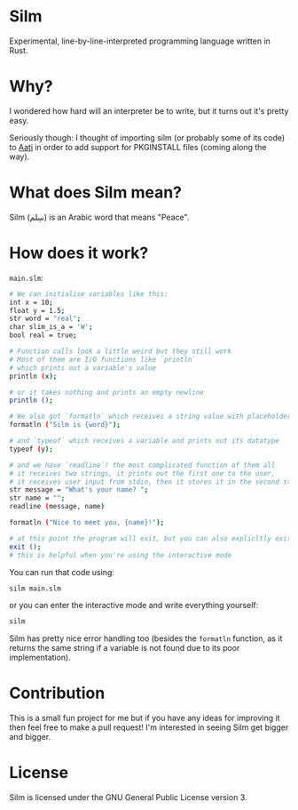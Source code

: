 # Silm

Experimental, line-by-line-interpreted programming language written in Rust.

# Why?

I wondered how hard will an interpreter be to write, but it turns out it's pretty easy.

Seriously though: I thought of importing silm (or probably some of its code) to [Aati](https://github.com/hharas/aati) in order to add support for PKGINSTALL files (coming along the way).

# What does Silm mean?

Silm (سِلم) is an Arabic word that means "Peace".

# How does it work?

`main.slm`:
```bash
# We can initialise variables like this:
int x = 10;
float y = 1.5;
str word = "real";
char slim_is_a = 'W';
bool real = true;

# Function calls look a little weird but they still work
# Most of them are I/O functions like `println`
# which prints out a variable's value
println (x);

# or it takes nothing and prints an empty newline
println ();

# We also got `formatln` which receives a string value with placeholders for variables
formatln ("Silm is {word}");

# and `typeof` which receives a variable and prints out its datatype
typeof (y);

# and we have `readline`! the most complicated function of them all
# it receives two strings, it prints out the first one to the user,
# it receives user input from stdin, then it stores it in the second string
str message = "What's your name? ";
str name = "";
readline (message, name)

formatln ("Nice to meet you, {name}!");

# at this point the program will exit, but you can also explicltly exit using:
exit ();
# this is helpful when you're using the interactive mode
```

You can run that code using:
```bash
silm main.slm
```

or you can enter the interactive mode and write everything yourself:
```bash
silm
```

Silm has pretty nice error handling too (besides the `formatln` function, as it returns the same string if a variable is not found due to its poor implementation).

# Contribution

This is a small fun project for me but if you have any ideas for improving it then feel free to make a pull request! I'm interested in seeing Silm get bigger and bigger.

# License

Silm is licensed under the GNU General Public License version 3.
